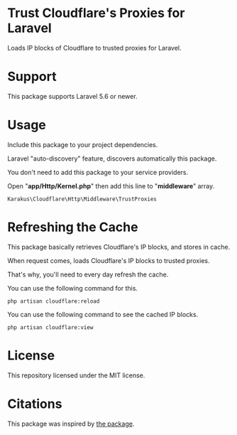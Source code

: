 # Trust Cloudflare's Proxies for Laravel

Loads IP blocks of Cloudflare to trusted proxies for Laravel.

# Support

This package supports Laravel 5.6 or newer.

# Usage

Include this package to your project dependencies.

Laravel "auto-discovery" feature, discovers automatically this package.

You don't need to add this package to your service providers.

Open "**app/Http/Kernel.php**" then add this line to "**middleware**" array.

``Karakus\Cloudflare\Http\Middleware\TrustProxies``

# Refreshing the Cache

This package basically retrieves Cloudflare's IP blocks, and stores in cache.

When request comes, loads Cloudflare's IP blocks to trusted proxies.

That's why, you'll need to every day refresh the cache.

You can use the following command for this.

``php artisan cloudflare:reload``

You can use the following command to see the cached IP blocks.

``php artisan cloudflare:view``

# License

This repository licensed under the MIT license.

# Citations

This package was inspired by [the package][1].

[1]: https://github.com/lukasz-adamski/laravel-cloudflare
